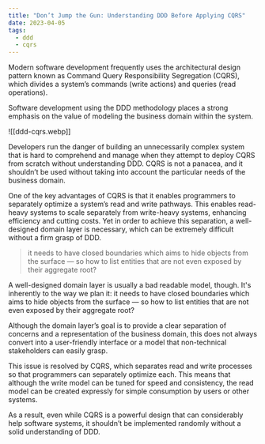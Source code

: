 ```yaml
---
title: "Don’t Jump the Gun: Understanding DDD Before Applying CQRS"
date: 2023-04-05
tags:
  - ddd
  - cqrs
---
```


Modern software development frequently uses the architectural design pattern known as Command Query Responsibility Segregation (CQRS), which divides a system’s commands (write actions) and queries (read operations).

Software development using the DDD methodology places a strong emphasis on the value of modeling the business domain within the system.

![[ddd-cqrs.webp]]

Developers run the danger of building an unnecessarily complex system that is hard to comprehend and manage when they attempt to deploy CQRS from scratch without understanding DDD. CQRS is not a panacea, and it shouldn’t be used without taking into account the particular needs of the business domain.

One of the key advantages of CQRS is that it enables programmers to separately optimize a system’s read and write pathways. This enables read-heavy systems to scale separately from write-heavy systems, enhancing efficiency and cutting costs. Yet in order to achieve this separation, a well-designed domain layer is necessary, which can be extremely difficult without a firm grasp of DDD.

> it needs to have closed boundaries which aims to hide objects from the surface — so how to list entities that are not even exposed by their aggregate root?

A well-designed domain layer is usually a bad readable model, though. It's inherently to the way we plan it: it needs to have closed boundaries which aims to hide objects from the surface — so how to list entities that are not even exposed by their aggregate root?

Although the domain layer’s goal is to provide a clear separation of concerns and a representation of the business domain, this does not always convert into a user-friendly interface or a model that non-technical stakeholders can easily grasp.

This issue is resolved by CQRS, which separates read and write processes so that programmers can separately optimize each. This means that although the write model can be tuned for speed and consistency, the read model can be created expressly for simple consumption by users or other systems.

As a result, even while CQRS is a powerful design that can considerably help software systems, it shouldn’t be implemented randomly without a solid understanding of DDD.
